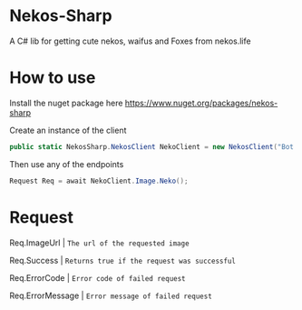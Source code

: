 # Nekos-Sharp
A C# lib for getting cute nekos, waifus and Foxes from nekos.life 

# How to use
Install the nuget package here https://www.nuget.org/packages/nekos-sharp

Create an instance of the client

```csharp
public static NekosSharp.NekosClient NekoClient = new NekosClient("Bot Name Here");`
```

Then use any of the endpoints
```csharp
Request Req = await NekoClient.Image.Neko();
```

# Request
Req.ImageUrl | `The url of the requested image`

Req.Success | `Returns true if the request was successful`

Req.ErrorCode | `Error code of failed request`

Req.ErrorMessage | `Error message of failed request`

